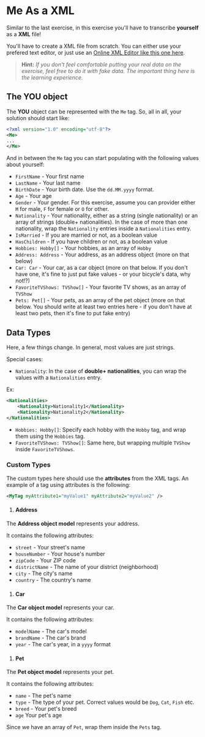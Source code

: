 # Me As a XML

Similar to the last exercise, in this exercise you'll have to transcribe **yourself** as a **XML** file!

You'll have to create a XML file from scratch. You can either use your prefered text editor, or just use an [Online XML Editor like this one here](https://www.tutorialspoint.com/online_xml_editor.htm).

> **Hint:** *If you don't feel comfortable putting your real data on the exercise, feel free to do it with fake data. The important thing here is the learning experience.*

## The YOU object
The **YOU** object can be represented with the `Me` tag. So, all in all, your solution should start like:

```xml
<?xml version="1.0" encoding="utf-8"?>
<Me>
...
</Me>
```

And in between the `Me` tag you can start populating with the following values about yourself:

- `FirstName` - Your first name
- `LastName` - Your last name
- `BirthDate` - Your birth date. Use the `dd.MM.yyyy` format.
- `Age` - Your age
- `Gender` - Your gender. For this exercise, assume you can provider either `M` for male, `F` for female or `O` for other.
- `Nationality` - Your nationality, either as a string (single nationality) or an array of strings (double+ nationalities). In the case of more than one nationality, wrap the `Nationality` entries inside a `Nationalities` entry.
- `IsMarried` - If you are married or not, as a boolean value 
- `HasChildren` - If you have children or not, as a boolean value
- `Hobbies: Hobby[]` - Your hobbies, as an array of `Hobby`
- `Address: Address` - Your address, as an address object (more on that below)
- `Car: Car` - Your car, as a car object (more on that below. If you don't have one, it's fine to just put fake values - or your bicycle's data, why not!?)
- `FavoriteTVShows: TVShow[]` - Your favorite TV shows, as an array of `TVShow`
- `Pets: Pet[]` - Your pets, as an array of the pet object (more on that below. You should write at least two entries here - if you don't have at least two pets, then it's fine to put fake entry)


## Data Types
Here, a few things change. In general, most values are just strings.

Special cases:

- `Nationality`: In the case of **double+ nationalities**, you can wrap the values with a `Nationalities` entry.

Ex:
```xml
<Nationalities>
    <Nationality>Nationality1</Nationality>
    <Nationality>Nationality2</Nationality>
</Nationalities>
```

- `Hobbies: Hobby[]`: Specify each hobby with the `Hobby` tag, and wrap them using the `Hobbies` tag.
- `FavoriteTVShows: TVShow[]`: Same here, but wrapping multiple `TVShow` inside `FavoriteTVShows`.

### Custom Types
The custom types here should use the **attributes** from the XML tags. An example of a tag using attributes is the following:

```xml
<MyTag myAttribute1="myValue1" myAttribute2="myValue2" />
```

1. #### Address
The **Address object model** represents your address. 

It contains the following attributes:

- `street` - Your street's name
- `houseNumber` - Your house's number
- `zipCode` - Your ZIP code
- `districtName` - The name of your district (neighborhood)
- `city` - The city's name
- `country` - The country's name

1. #### Car
The **Car object model** represents your car. 

It contains the following attributes:

- `modelName` - The car's model
- `brandName` - The car's brand
- `year` - The car's year, in a `yyyy` format

1. #### Pet
The **Pet object model** represents your pet. 

It contains the following attributes:

- `name` - The pet's name
- `type` - The type of your pet. Correct values would be `Dog`, `Cat`, `Fish` etc.
- `breed` - Your pet's breed
- `age` Your pet's age

Since we have an array of `Pet`, wrap them inside the `Pets` tag.